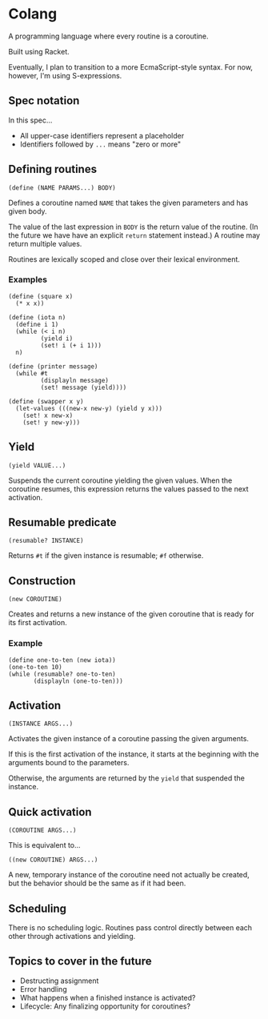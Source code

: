 # Colang

A programming language where every routine is a coroutine.

Built using Racket.

Eventually, I plan to transition to a more EcmaScript-style syntax. For now,
however, I'm using S-expressions.

## Spec notation

In this spec...

* All upper-case identifiers represent a placeholder
* Identifiers followed by `...` means "zero or more"

## Defining routines

`(define (NAME PARAMS...) BODY)`

Defines a coroutine named `NAME` that takes the given parameters and has given
body.

The value of the last expression in `BODY` is the return value of the routine.
(In the future we have have an explicit `return` statement instead.) A routine
may return multiple values.

Routines are lexically scoped and close over their lexical environment.

### Examples

```racket
(define (square x)
  (* x x))
```

```racket
(define (iota n)
  (define i 1)
  (while (< i n)
         (yield i)
         (set! i (+ i 1)))
  n)
```

```racket
(define (printer message)
  (while #t
         (displayln message)
         (set! message (yield))))
```

```racket
(define (swapper x y)
  (let-values (((new-x new-y) (yield y x)))
    (set! x new-x)
    (set! y new-y)))
```

## Yield

`(yield VALUE...)`

Suspends the current coroutine yielding the given values. When the coroutine
resumes, this expression returns the values passed to the next activation.

## Resumable predicate

`(resumable? INSTANCE)`

Returns `#t` if the given instance is resumable; `#f` otherwise.

## Construction

`(new COROUTINE)`

Creates and returns a new instance of the given coroutine that is ready for its
first activation.

### Example

```racket
(define one-to-ten (new iota))
(one-to-ten 10)
(while (resumable? one-to-ten)
       (displayln (one-to-ten)))
```

## Activation

`(INSTANCE ARGS...)`

Activates the given instance of a coroutine passing the given arguments.

If this is the first activation of the instance, it starts at the beginning
with the arguments bound to the parameters.

Otherwise, the arguments are returned by the `yield` that suspended the
instance.

## Quick activation

`(COROUTINE ARGS...)`

This is equivalent to...

`((new COROUTINE) ARGS...)`

A new, temporary instance of the coroutine need not actually be created, but
the behavior should be the same as if it had been.

## Scheduling

There is no scheduling logic. Routines pass control directly between each other
through activations and yielding.

## Topics to cover in the future

* Destructing assignment
* Error handling
* What happens when a finished instance is activated?
* Lifecycle: Any finalizing opportunity for coroutines?
